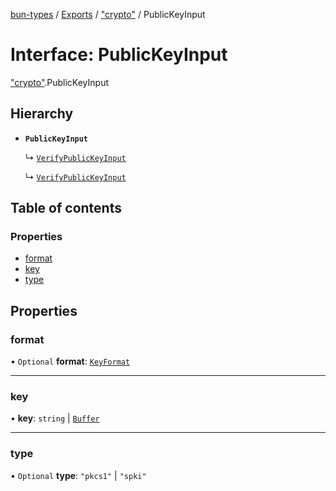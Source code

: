[bun-types](https://github.com/oven-sh/bun-types/blob/master/api-docs/README.md) / [Exports](https://github.com/oven-sh/bun-types/blob/master/api-docs/modules.md) / ["crypto"](https://github.com/oven-sh/bun-types/blob/master/api-docs/modules/crypto_.md) / PublicKeyInput

# Interface: PublicKeyInput

["crypto"](https://github.com/oven-sh/bun-types/blob/master/api-docs/modules/crypto_.md).PublicKeyInput

## Hierarchy

- **`PublicKeyInput`**

  ↳ [`VerifyPublicKeyInput`](https://github.com/oven-sh/bun-types/blob/master/api-docs/interfaces/crypto_.VerifyPublicKeyInput.md)

  ↳ [`VerifyPublicKeyInput`](https://github.com/oven-sh/bun-types/blob/master/api-docs/interfaces/node_crypto_.VerifyPublicKeyInput.md)

## Table of contents

### Properties

- [format](https://github.com/oven-sh/bun-types/blob/master/api-docs/interfaces/crypto_.PublicKeyInput.md#format)
- [key](https://github.com/oven-sh/bun-types/blob/master/api-docs/interfaces/crypto_.PublicKeyInput.md#key)
- [type](https://github.com/oven-sh/bun-types/blob/master/api-docs/interfaces/crypto_.PublicKeyInput.md#type)

## Properties

### format

• `Optional` **format**: [`KeyFormat`](https://github.com/oven-sh/bun-types/blob/master/api-docs/modules/crypto_.md#keyformat)

___

### key

• **key**: `string` \| [`Buffer`](https://github.com/oven-sh/bun-types/blob/master/api-docs/modules/buffer_.md#buffer)

___

### type

• `Optional` **type**: ``"pkcs1"`` \| ``"spki"``
